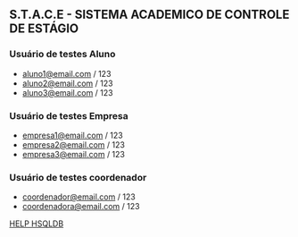 ## S.T.A.C.E - SISTEMA ACADEMICO DE CONTROLE DE ESTÁGIO ###

### Usuário de testes Aluno ###

* aluno1@email.com / 123
* aluno2@email.com / 123
* aluno3@email.com / 123

### Usuário de testes Empresa ###

* empresa1@email.com / 123
* empresa2@email.com / 123
* empresa3@email.com / 123

### Usuário de testes coordenador ###

* coordenador@email.com / 123
* coordenadora@email.com / 123

[HELP HSQLDB](http://hsqldb.org/doc/guide/ch01.html)
